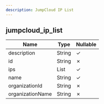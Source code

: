 ```yaml
---
description: JumpCloud IP List
---
```

jumpcloud_ip_list
-----------------

| **Name**         | **Type**     | **Nullable** |
| ---------------- | ------------ | ------------ |
| description      | String       | &check;      |
| id               | String       | &cross;      |
| ips              | List<String> | &check;      |
| name             | String       | &check;      |
| organizationId   | String       | &cross;      |
| organizationName | String       | &cross;      |
